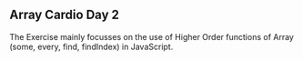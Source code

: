 ## Array Cardio Day 2

The Exercise mainly focusses on the use of Higher Order functions of Array (some, every, find, findIndex) in JavaScript.